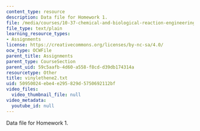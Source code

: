 ```yaml
---
content_type: resource
description: Data file for Homework 1.
file: /media/courses/10-37-chemical-and-biological-reaction-engineering-spring-2007/50950024ebe4e295829d5750692112bf_vinylethene2.txt
file_type: text/plain
learning_resource_types:
- Assignments
license: https://creativecommons.org/licenses/by-nc-sa/4.0/
ocw_type: OCWFile
parent_title: Assignments
parent_type: CourseSection
parent_uid: 59c5aafb-4d60-a558-f8cd-d39db174314a
resourcetype: Other
title: vinylethene2.txt
uid: 50950024-ebe4-e295-829d-5750692112bf
video_files:
  video_thumbnail_file: null
video_metadata:
  youtube_id: null
---
```

Data file for Homework 1.